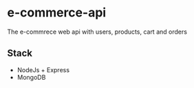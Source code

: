 # e-commerce-api
The e-commrece web api with users, products, cart and orders

## Stack
  * NodeJs + Express
  * MongoDB
